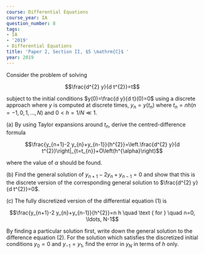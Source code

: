 ```yaml
---
course: Differential Equations
course_year: IA
question_number: 8
tags:
- IA
- '2019'
- Differential Equations
title: 'Paper 2, Section II, $5 \mathrm{C}$ '
year: 2019
---
```




Consider the problem of solving

$$\frac{d^{2} y}{d t^{2}}=t$$

subject to the initial conditions $y(0)=\frac{d y}{d t}(0)=0$ using a discrete approach where $y$ is computed at discrete times, $y_{n}=y\left(t_{n}\right)$ where $t_{n}=n h(n=-1,0,1, \ldots, N)$ and $0<h=1 / N \ll 1 .$

(a) By using Taylor expansions around $t_{n}$, derive the centred-difference formula

$$\frac{y_{n+1}-2 y_{n}+y_{n-1}}{h^{2}}=\left.\frac{d^{2} y}{d t^{2}}\right|_{t=t_{n}}+O\left(h^{\alpha}\right)$$

where the value of $\alpha$ should be found.

(b) Find the general solution of $y_{n+1}-2 y_{n}+y_{n-1}=0$ and show that this is the discrete version of the corresponding general solution to $\frac{d^{2} y}{d t^{2}}=0$.

(c) The fully discretized version of the differential equation (1) is

$$\frac{y_{n+1}-2 y_{n}+y_{n-1}}{h^{2}}=n h \quad \text { for } \quad n=0, \ldots, N-1$$

By finding a particular solution first, write down the general solution to the difference equation (2). For the solution which satisfies the discretized initial conditions $y_{0}=0$ and $y_{-1}=y_{1}$, find the error in $y_{N}$ in terms of $h$ only.